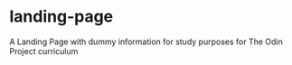 # landing-page
A Landing Page with dummy information for study purposes for The Odin Project curriculum

